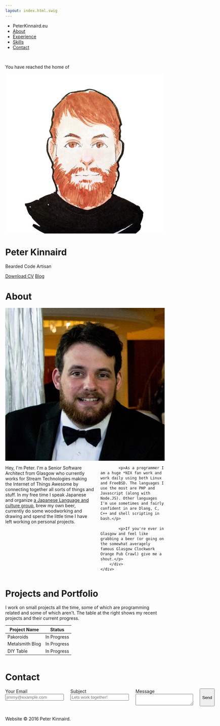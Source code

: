 ```yaml
---
layout: index.html.swig
---
```


<div class="top-bar">
  <div class="top-bar-left">
    <ul class="dropdown menu" data-dropdown-menu>
      <li class="zen-white menu-text">PeterKinnaird.eu</li>
      <li><a href="#about">About</a></li>
      <!--<li><a href="#blog">Blog</a></li> -->
      <li><a href="#about">Experience</a></li>
      <li><a href="#skills">Skills</a></li>
      <li><a href="#contact">Contact</a></li>
    </ul>
  </div>
</div>

<div class="introbox">
	&nbsp;
    <div class="introbox-inner">
    	<p class='no-vertical-margins'>You have reached the home of</p>
    	<img src="public/images/peter_drawing_no_back.png" class='face-bordered'></img>
        <h1>Peter Kinnaird</h1>
        <p id='main-subtitle'>Bearded Code Artisan</p>
        <a href="public/cv_peter_kinnaird.pdf" class="button button-bordered">Download CV</a>
        <a href="public/cv_peter_kinnaird.pdf" class="button button-bordered">Blog</a>
    </div>
</div>


<div id='about' class='section zen-white-background'>
	<div class='row'>
		<div class="columns small-12">
			<h1 class='section-header-title'>About</h1>
		</div>
	</div>
	<div class='row align-middle'>
		<div class="columns small-12 medium-3">
			<img src="public/images/peter_tux.jpg" class='face-bordered-large'></img>
		</div>
		<div class="columns small-12 medium-9">
			<p>Hey, I'm Peter. I'm a Senior Software Architect from Glasgow who currently works for Stream Technologies making the Internet of Things Awesome by connecting together all sorts of things and stuff. In my free time I speak Japanese and organize <a href="http://www.meetup.com/Japanese-language-and-culture-in-Glasgow/">a Japanese Language and culture group</a>, brew my own beer, currently do some woodworking and drawing and spend the little time I have left working on personal projects.</p>
			
			<p>As a programmer I am a huge *NIX fan work and work daily using both Linux and FreeBSD. The languages I use the most are PHP and Javascript (along with Node.JS). Other languages I'm use sometimes and fairly confident in are Dlang, C, C++ and shell scripting in bash.</p>

			<p>If you're ever in Glasgow and feel like grabbing a beer (or going on the somewhat averagely famous Glasgow Clockwork Orange Pub Crawl) give me a shout.</p>
		</div>
	</div>
</div>

<div id='contact' class='section'>
	<div class='row'>
		<div class="columns small-12">
			<h1 class='section-header-title'>Projects and Portfolio</h1>
		</div>
	</div>
	<div class='row'>
		<div class="columns small-12 medium-8">
			I work on small projects all the time, some of which are programming related and some of which aren't. The table at the right shows my recent projects and their current progress.
		</div>
		<div class="columns small-12 medium-4">
		<table>
			<thead>
				<th>Project Name</th>
				<th>Status</th>
			</thead>
			<tbody>
				<tr>
					<td>Pakoroids</td>
					<td><span class="warning label">In Progress</span></td>
				</tr>
				<tr>
					<td>Metalsmith Blog</td>
					<td><span class="warning label">In Progress</span></td>
				</tr>
				<tr>
					<td>DIY Table</td>
					<td><span class="warning label">In Progress</span></td>
				</tr>
			</tbody>
		</table>
		</div>
	</div>
</div>

<div id='contact' class='section zen-white-background'>
	<div class='row'>
		<div class="columns small-12">
			<h1 class='section-header-title'>Contact</h1>
		</div>
	</div>
	<div class='row'>
		<div class="columns small-12 medium-6">
			<label>
				Your Email
				<input type="email" placeholder="jimmy@example.com"></input>
			</label>
			<label>
				Subject
				<input type="text" placeholder="Lets work together!"></input>
			</label>
			<label>
				Message
				<textarea id='email-message'></textarea>
			</label>
			<button type='submit' class='button'>Send</button>
		</div>
		<div class="columns small-12 medium-6">
		</div>
	</div>
</div>
<div class="footer">
&nbsp;
<div class='row'>
	<div class="columns small-12">
		<p>Website &copy; 2016 Peter Kinnaird.</p>
	</div>
</div>
</div>


